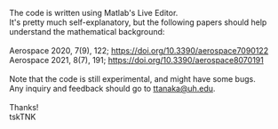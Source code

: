 The code is written using Matlab's Live Editor.<br>
It's pretty much self-explanatory, but the following papers should help understand the mathematical background:<br>
<br>
Aerospace 2020, 7(9), 122; https://doi.org/10.3390/aerospace7090122<br>
Aerospace 2021, 8(7), 191; https://doi.org/10.3390/aerospace8070191<br>
<br>
Note that the code is still experimental, and might have some bugs.<br>
Any inquiry and feedback should go to ttanaka@uh.edu.<br>
<br>
Thanks!<br>
tskTNK

